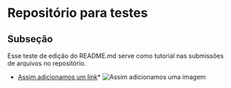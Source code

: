 # Repositório para testes
## Subseção
Esse teste de edição do README.md serve como tutorial nas submissões de arquivos no repositório.
* [Assim adicionamos um link](https://jupyter.org/)*
![Assim adicionamos uma imagem](https://www.google.com/url?sa=i&url=https%3A%2F%2Fpt.wikipedia.org%2Fwiki%2FProjeto_Jupyter&psig=AOvVaw3DszzPNJ_f4MSiu32vHJ13&ust=1634049657656000&source=images&cd=vfe&ved=0CAkQjRxqFwoTCMCyv73LwvMCFQAAAAAdAAAAABAD)
